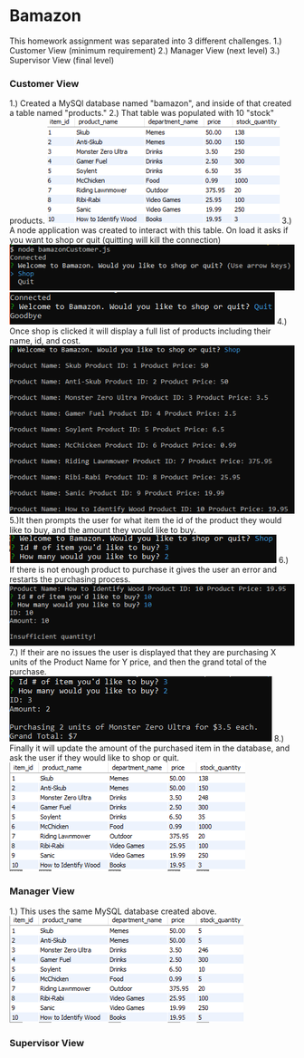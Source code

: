 # Bamazon

This homework assignment was separated into 3 different challenges.
1.) Customer View (minimum requirement)
2.) Manager View (next level)
3.) Supervisor View (final level)

### Customer View
1.) Created a MySQl database named "bamazon", and inside of that created a table named "products."
2.) That table was populated with 10 "stock" products.
![Bamazon](/images/customer/mysql.png)
3.) A node application was created to interact with this table. On load it asks if you want to shop or quit (quitting will kill the connection)
![Bamazon](/images/customer/bcs.png)
![Bamazon](/images/customer/bcsq.png)
4.) Once shop is clicked it will display a full list of products including their name, id, and cost.
![Bamazon](/images/customer/items.png)
5.)It then prompts the user for what item the id of the product they would like to buy, and the amount they would like to buy.
![Bamazon](/images/customer/bcsii.png)
6.) If there is not enough product to purchase it gives the user an error and restarts the purchasing process.
![Bamazon](/images/customer/iq.png)
7.) If their are no issues the user is displayed that they are purchasing X units of the Product Name for Y price, and then the grand total of the purchase.
![Bamazon](/images/customer/bcsi.png)
8.) Finally it will update the amount of the purchased item in the database, and ask the user if they would like to shop or quit.
![Bamazon](/images/customer/mysql2.png)

### Manager View
1.) This uses the same MySQL database created above.
![Bamazon](/images/manager/mysql.png)

### Supervisor View